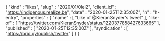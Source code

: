 {
  "kind" : "likes",
  "slug" : "2020/01/0lel2",
  "client_id" : "https://indigenous.realize.be",
  "date" : "2020-01-25T12:35:00Z",
  "h" : "h-entry",
  "properties" : {
    "name" : [ "Like of @KieranSnyder's tweet" ],
    "like-of" : [ "https://twitter.com/KieranSnyder/status/1220377858427633665" ],
    "published" : [ "2020-01-25T12:35:00Z" ],
    "syndication" : [ "https://brid.gy/publish/twitter" ]
  }
}
